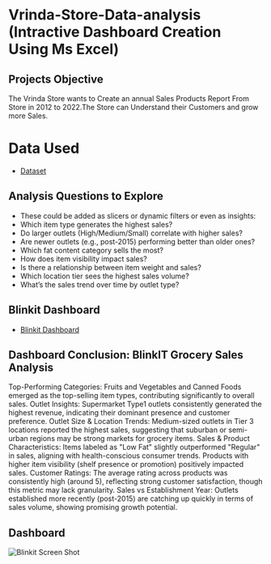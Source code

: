 # Vrinda-Store-Data-analysis (Intractive Dashboard Creation Using Ms Excel)
## Projects Objective
The Vrinda Store wants to Create an annual Sales Products Report From Store in 2012 to 2022.The Store can Understand their Customers and grow more Sales.

# Data Used
- <a href="https://github.com/vigneshsethu/Data-Analysis-PowerBi/blob/main/BlinkIT%20Grocery%20Data.xlsx"> Dataset</a>


## Analysis Questions to Explore
- These could be added as slicers or dynamic filters or even as insights:
- Which item type generates the highest sales?
- Do larger outlets (High/Medium/Small) correlate with higher sales?
- Are newer outlets (e.g., post-2015) performing better than older ones?
- Which fat content category sells the most?
- How does item visibility impact sales?
- Is there a relationship between item weight and sales?
- Which location tier sees the highest sales volume?
- What’s the sales trend over time by outlet type?
## Blinkit Dashboard
- <a href="https://github.com/vigneshsethu/Data-Analysis-PowerBi/blob/main/Blinkit%20Screen%20Shot.PNG">Blinkit Dashboard</a>

## Dashboard Conclusion: BlinkIT Grocery Sales Analysis
Top-Performing Categories:
Fruits and Vegetables and Canned Foods emerged as the top-selling item types, contributing significantly to overall sales.
Outlet Insights:
Supermarket Type1 outlets consistently generated the highest revenue, indicating their dominant presence and customer preference.
Outlet Size & Location Trends:
Medium-sized outlets in Tier 3 locations reported the highest sales, suggesting that suburban or semi-urban regions may be strong markets for grocery items.
Sales & Product Characteristics:
Items labeled as "Low Fat" slightly outperformed "Regular" in sales, aligning with health-conscious consumer trends.
Products with higher item visibility (shelf presence or promotion) positively impacted sales.
Customer Ratings:
The average rating across products was consistently high (around 5), reflecting strong customer satisfaction, though this metric may lack granularity.
Sales vs Establishment Year:
Outlets established more recently (post-2015) are catching up quickly in terms of sales volume, showing promising growth potential.

## Dashboard
![Blinkit Screen Shot](https://github.com/user-attachments/assets/b058bc6a-1937-4a30-abdc-f5c28098f81c)


